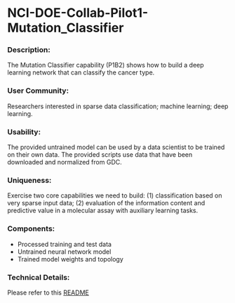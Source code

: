 # NCI-DOE-Collab-Pilot1-Mutation_Classifier

### Description:
The Mutation Classifier capability (P1B2) shows how to build a deep learning network that can classify the cancer type.

### User Community:	
Researchers interested in sparse data classification; machine learning; deep learning.

### Usability:	
The provided untrained model can be used by a data scientist to be trained on their own data. The provided scripts use data that have been downloaded and normalized from GDC.

### Uniqueness:	
Exercise two core capabilities we need to build: (1) classification based on very sparse input data; (2) evaluation of the information content and predictive value in a molecular assay with auxiliary learning tasks.

### Components:	
* Processed training and test data
* Untrained neural network model
* Trained model weights and topology

### Technical Details:
Please refer to this [README](./Pilot1/P1B2/README.md)
